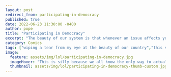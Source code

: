 ```yaml
---
layout: post
redirect_from: participating-in-democracy
published: true
date: 2022-06-23 11:30:00 -0400
author: pope
title: "Participating in Democracy"
excerpt: "The beauty of our system is that whenever an issue affects you, you can simply vote and instantly see the change-- wait hold on, maybe I just need to vote again, harder."
category: Comics
tags: ["wiping a tear from my eye at the beauty of our country","this says a lot about society","body armor","getting shot at","life in America","what's the difference amirite","I voted","Some Dead Old Racist Elementary","civic duty","guns","go vote","democracy in action","USA USA USA","so fuckin stupid all the time","the thin brown line","public safety"]
image:
  feature: assets/img/lol/participating-in-democracy.jpg
  imageHover: "This is silly because we all know the only way to actually affect change is by posting comics on the internet."
  thumbnail: assets/img/lol/participating-in-democracy-thumb-custom.jpg
---
```


